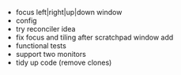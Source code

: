 - focus left|right|up|down window
- config
- try reconciler idea
- fix focus and tiling after scratchpad window add
- functional tests
- support two monitors
- tidy up code (remove clones)
